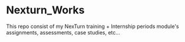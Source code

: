 # Nexturn_Works
This repo consist of my NexTurn training + Internship periods module's assignments, assessments, case studies, etc...
